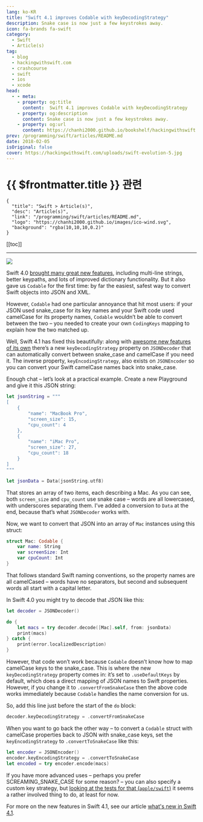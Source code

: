 ```yaml
---
lang: ko-KR
title: "Swift 4.1 improves Codable with keyDecodingStrategy"
description: Snake case is now just a few keystrokes away.
icon: fa-brands fa-swift
category:
  - Swift
  - Article(s)
tag: 
  - blog
  - hackingwithswift.com
  - crashcourse
  - swift
  - ios
  - xcode
head:
  - - meta:
    - property: og:title
      content:  Swift 4.1 improves Codable with keyDecodingStrategy
    - property: og:description
      content: Snake case is now just a few keystrokes away.
    - property: og:url
      content: https://chanhi2000.github.io/bookshelf/hackingwithswift.com/swift-4-1-improves-codable-with-keydecodingstrategy.html
prev: /programming/swift/articles/README.md
date: 2018-02-05
isOriginal: false
cover: https://hackingwithswift.com/uploads/swift-evolution-5.jpg
---
```


# {{ $frontmatter.title }} 관련

```component VPCard
{
  "title": "Swift > Article(s)",
  "desc": "Article(s)",
  "link": "/programming/swift/articles/README.md",
  "logo": "https://chanhi2000.github.io/images/ico-wind.svg",
  "background": "rgba(10,10,10,0.2)"
}
```

[[toc]]

---

<SiteInfo
  name="Swift 4.1 improves Codable with keyDecodingStrategy – Hacking with Swift"
  desc="Snake case is now just a few keystrokes away."
  url="https://hackingwithswift.com/articles/52/swift-4-1-improves-codable-with-keydecodingstrategy"
  logo="https://hackingwithswift.com/favicon.svg"
  preview="https://hackingwithswift.com/uploads/swift-evolution-5.jpg"/>

![](https://hackingwithswift.com/uploads/swift-evolution-5.jpg)

Swift 4.0 [brought many great new features](/hackingwithswift.com/swift4.md), including multi-line strings, better keypaths, and lots of improved dictionary functionality. But it also gave us `Codable` for the first time: by far the easiest, safest way to convert Swift objects into JSON and XML.

However, `Codable` had one particular annoyance that hit most users: if your JSON used snake_case for its key names and your Swift code used camelCase for its property names, `Codable` wouldn’t be able to convert between the two – you needed to create your own `CodingKeys` mapping to explain how the two matched up.

Well, Swift 4.1 has fixed this beautifully: along with [awesome new features of its own](/hackingwithswift.com/whats-new-in-swift-4-1.md) there’s a new `keyDecodingStrategy` property on `JSONDecoder` that can automatically convert between snake_case and camelCase if you need it. The inverse property, `keyEncodingStrategy`, also exists on `JSONEncoder` so you can convert your Swift camelCase names back into snake_case.

Enough chat – let’s look at a practical example. Create a new Playground and give it this JSON string:

```swift
let jsonString = """
[
    {
        "name": "MacBook Pro",
        "screen_size": 15,
        "cpu_count": 4
    },
    {
        "name": "iMac Pro",
        "screen_size": 27,
        "cpu_count": 18
    }
]
"""

let jsonData = Data(jsonString.utf8)
```

That stores an array of two items, each describing a Mac. As you can see, both `screen_size` and `cpu_count` use snake case – words are all lowercased, with underscores separating them. I’ve added a conversion to `Data` at the end, because that’s what `JSONDecoder` works with.

Now, we want to convert that JSON into an array of `Mac` instances using this struct:

```swift
struct Mac: Codable {
    var name: String
    var screenSize: Int
    var cpuCount: Int
}
```

That follows standard Swift naming conventions, so the property names are all camelCased – words have no separators, but second and subsequent words all start with a capital letter.

In Swift 4.0 you might try to decode that JSON like this:

```swift
let decoder = JSONDecoder()

do {
    let macs = try decoder.decode([Mac].self, from: jsonData)
    print(macs)
} catch {
    print(error.localizedDescription)
}
```

However, that code won’t work because `Codable` doesn’t know how to map camelCase keys to the snake_case. This is where the new `keyDecodingStrategy` property comes in: it’s set to `.useDefaultKeys` by default, which does a direct mapping of JSON names to Swift properties. However, if you change it to `.convertFromSnakeCase` then the above code works immediately because `Codable` handles the name conversion for us.

So, add this line just before the start of the `do` block:

```swift
decoder.keyDecodingStrategy = .convertFromSnakeCase
```

When you want to go back the other way – to convert a `Codable` struct with camelCase properties back to JSON with snake_case keys, set the `keyEncodingStrategy` to `.convertToSnakeCase` like this:

```swift
let encoder = JSONEncoder()
encoder.keyEncodingStrategy = .convertToSnakeCase
let encoded = try encoder.encode(macs)
```

If you have more advanced uses – perhaps you prefer SCREAMING_SNAKE_CASE for some reason? – you can also specify a custom key strategy, but [looking at the tests for that (<FontIcon icon="iconfont icon-github"/>`apple/swift`)](https://github.com/apple/swift/blob/77e417f1d043b888a83652471b53cedb952fd655/test/stdlib/TestJSONEncoder.swift#L597) it seems a rather involved thing to do, at least for now.

For more on the new features in Swift 4.1, see our article [what's new in Swift 4.1](/hackingwithswift.com/whats-new-in-swift-4-1.md).


